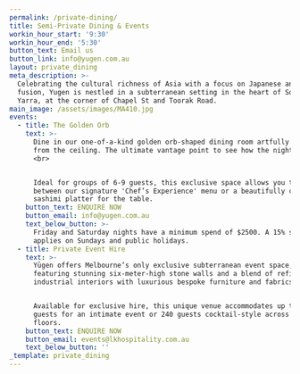 ```yaml
---
permalink: /private-dining/
title: Semi-Private Dining & Events
workin_hour_start: '9:30'
workin_hour_end: '5:30'
button_text: Email us
button_link: info@yugen.com.au
layout: private_dining
meta_description: >-
  Celebrating the cultural richness of Asia with a focus on Japanese and Asian
  fusion, Yugen is nestled in a subterranean setting in the heart of South
  Yarra, at the corner of Chapel St and Toorak Road.
main_image: /assets/images/MA410.jpg
events:
  - title: The Golden Orb
    text: >-
      Dine in our one-of-a-kind golden orb-shaped dining room artfully suspended
      from the ceiling. The ultimate vantage point to see how the night unfolds.
      <br> 


      Ideal for groups of 6-9 guests, this exclusive space allows you to choose
      between our signature 'Chef’s Experience' menu or a beautifully curated
      sashimi platter for the table.
    button_text: ENQUIRE NOW
    button_email: info@yugen.com.au
    text_below_button: >-
      Friday and Saturday nights have a minimum spend of $2500. A 15% surcharge
      applies on Sundays and public holidays.
  - title: Private Event Hire
    text: >-
      Yūgen offers Melbourne’s only exclusive subterranean event space,
      featuring stunning six-meter-high stone walls and a blend of refined
      industrial interiors with luxurious bespoke furniture and fabrics. 


      Available for exclusive hire, this unique venue accommodates up to 60
      guests for an intimate event or 240 guests cocktail-style across two
      floors.
    button_text: ENQUIRE NOW
    button_email: events@lkhospitality.com.au
    text_below_button: ''
_template: private_dining
---
```



